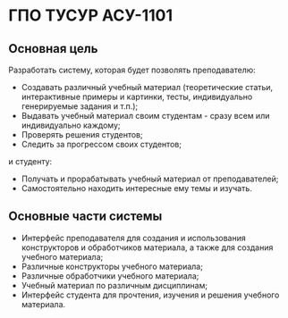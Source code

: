 # ГПО ТУСУР АСУ-1101

## Основная цель

Разработать систему, которая будет позволять преподавателю:

* Создавать различный учебный материал (теоретические статьи, интерактивные примеры и картинки, тесты, индивидуально генерируемые задания и т.п.);
* Выдавать учебный материал своим студентам - сразу всем или индивидуально каждому;
* Проверять решения студентов;
* Следить за прогрессом своих студентов;

и студенту:

* Получать и прорабатывать учебный материал от преподавателей;
* Самостоятельно находить интересные ему темы и изучать.

## Основные части системы

* Интерфейс преподавателя для создания и использования конструкторов и обработчиков материала, а также для создания учебного материала;
* Различные конструкторы учебного материала;
* Различные обработчики учебного материала;
* Учебный материал по различным дисциплинам;
* Интерфейс студента для прочтения, изучения и решения учебного материала.
